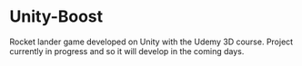 # Unity-Boost
Rocket lander game developed on Unity with the Udemy 3D course.
Project currently in progress and so it will develop in the coming days.
